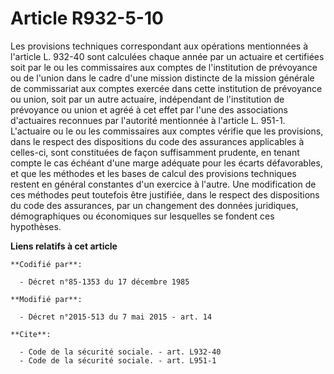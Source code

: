 # Article R932-5-10

Les provisions techniques correspondant aux opérations mentionnées à l'article L. 932-40 sont calculées chaque année par un
actuaire et certifiées soit par le ou les commissaires aux comptes de l'institution de prévoyance ou de l'union dans le cadre
d'une mission distincte de la mission générale de commissariat aux comptes exercée dans cette institution de prévoyance ou
union, soit par un autre actuaire, indépendant de l'institution de prévoyance ou union et agréé à cet effet par l'une des
associations d'actuaires reconnues par l'autorité mentionnée à l'article L. 951-1. L'actuaire ou le ou les commissaires aux
comptes vérifie que les provisions, dans le respect des dispositions du code des assurances applicables à celles-ci, sont
constituées de façon suffisamment prudente, en tenant compte le cas échéant d'une marge adéquate pour les écarts
défavorables, et que les méthodes et les bases de calcul des provisions techniques restent en général constantes d'un
exercice à l'autre. Une modification de ces méthodes peut toutefois être justifiée, dans le respect des dispositions du code
des assurances, par un changement des données juridiques, démographiques ou économiques sur lesquelles se fondent ces
hypothèses.

**Liens relatifs à cet article**

	**Codifié par**:

	  - Décret n°85-1353 du 17 décembre 1985

	**Modifié par**:

	  - Décret n°2015-513 du 7 mai 2015 - art. 14

	**Cite**:

	  - Code de la sécurité sociale. - art. L932-40
	  - Code de la sécurité sociale. - art. L951-1

